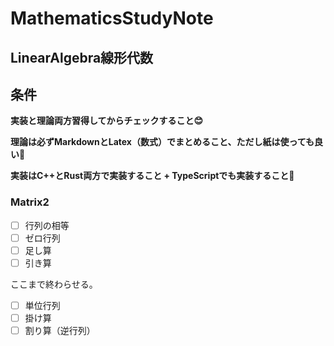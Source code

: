 # MathematicsStudyNote

## LinearAlgebra線形代数

## 条件

**実装と理論両方習得してからチェックすること😊**

**理論は必ずMarkdownとLatex（数式）でまとめること、ただし紙は使っても良い**🤣

**実装はC++とRust両方で実装すること + TypeScriptでも実装すること🤗**

### Matrix2

- [ ]  行列の相等
- [ ]  ゼロ行列
- [ ]  足し算
- [ ]  引き算

ここまで終わらせる。

- [ ]  単位行列
- [ ]  掛け算
- [ ]  割り算（逆行列）